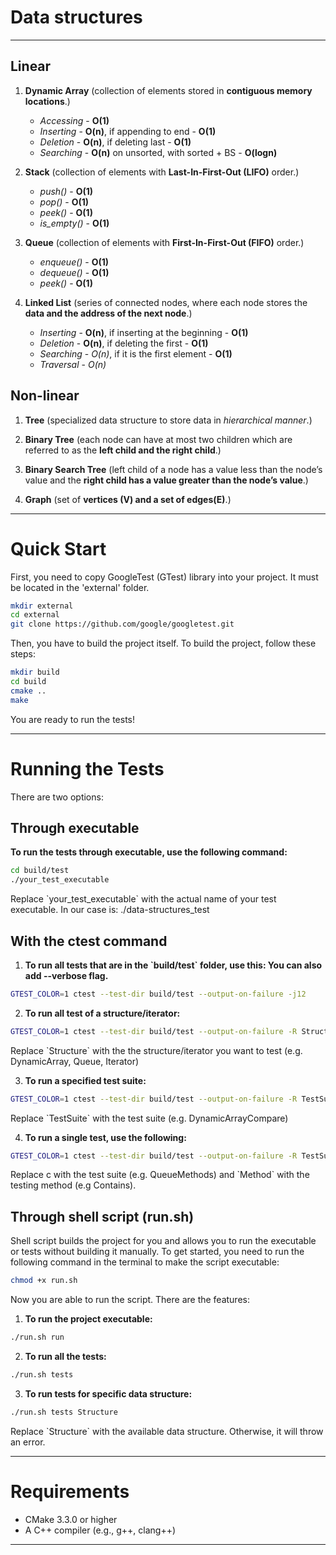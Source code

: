# Data structures

---

## Linear

1. **Dynamic Array** (collection of elements stored in **contiguous memory locations**.)
    * *Accessing* - **O(1)**
    * *Inserting* - **O(n)**, if appending to end - **O(1)**
    * *Deletion* - **O(n)**, if deleting last - **O(1)**
    * *Searching* - **O(n)** on unsorted, with sorted + BS - **O(logn)**

2. **Stack** (collection of elements with **Last-In-First-Out (LIFO)** order.)
    * *push()* - **O(1)**
    * *pop()* - **O(1)**
    * *peek()* - **O(1)**
    * *is_empty()* - **O(1)**

3. **Queue** (collection of elements with **First-In-First-Out (FIFO)** order.)
    * *enqueue()* - **O(1)**
    * *dequeue()* - **O(1)**
    * *peek()* - **O(1)**

4. **Linked List** (series of connected nodes, where each node stores the **data and the address of the next node**.)
    * *Inserting* - **O(n)**, if inserting at the beginning - **O(1)**
    * *Deletion* - **O(n)**, if deleting the first - **O(1)**
    * *Searching* - *O(n)*, if it is the first element - **O(1)**
    * *Traversal* - *O(n)*

## Non-linear

1. **Tree** (specialized data structure to store data in *hierarchical manner*.)

2. **Binary Tree** (each node can have at most two children which are referred to as the **left child and the right child**.)

3. **Binary Search Tree** (left child of a node has a value less than the node’s value and the **right child has a value greater than the node’s value**.)

4. **Graph** (set of **vertices (V) and a set of edges(E)**.)

---

# Quick Start

First, you need to copy GoogleTest (GTest) library into your project.
It must be located in the 'external' folder.

```bash
mkdir external
cd external
git clone https://github.com/google/googletest.git
```
Then, you have to build the project itself.
To build the project, follow these steps:

```bash
mkdir build
cd build
cmake ..
make
```
You are ready to run the tests!

---

# Running the Tests

There are two options:

## Through executable

**To run the tests through executable, use the following command:**

```bash
cd build/test
./your_test_executable
```

Replace \`your_test_executable\` with the actual name of your test executable.
In our case is: ./data-structures_test

## With the ctest command

1. **To run all tests that are in the \`build/test\` folder, use this:
You can also add --verbose flag.**

```bash
GTEST_COLOR=1 ctest --test-dir build/test --output-on-failure -j12
```

2. **To run all test of a structure/iterator:**

```bash
GTEST_COLOR=1 ctest --test-dir build/test --output-on-failure -R Structure -j12
```

Replace \`Structure\` with the the structure/iterator you want to test (e.g. DynamicArray, Queue, Iterator)

3. **To run a specified test suite:**

```bash
GTEST_COLOR=1 ctest --test-dir build/test --output-on-failure -R TestSuite -j12
```

Replace \`TestSuite\` with the test suite (e.g. DynamicArrayCompare)

4. **To run a single test, use the following:**

```bash
GTEST_COLOR=1 ctest --test-dir build/test --output-on-failure -R TestSuite.Method -j12
```

Replace c with the test suite (e.g. QueueMethods) and \`Method\` with the testing method (e.g Contains).

## Through shell script (run.sh)

Shell script builds the project for you and allows you to run the executable or tests without building it manually.
To get started, you need to run the following command in the terminal to make the script executable:

```bash
chmod +x run.sh
```

Now you are able to run the script. There are the features:

1. **To run the project executable:**

```bash
./run.sh run
```

2. **To run all the tests:**

```bash
./run.sh tests
```

3. **To run tests for specific data structure:**

```bash
./run.sh tests Structure
```
Replace \`Structure\` with the available data structure. Otherwise, it will throw an error.

---

# Requirements

- CMake 3.3.0 or higher
- A C++ compiler (e.g., g++, clang++)

---
